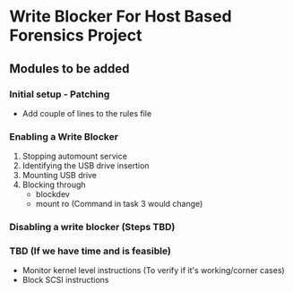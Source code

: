 # Write Blocker For Host Based Forensics Project

## Modules to be added

### Initial setup - Patching
* Add couple of lines to the rules file

### Enabling a Write Blocker
1. Stopping automount service
2. Identifying the USB drive insertion
3. Mounting USB drive
4. Blocking through
	* blockdev
	* mount ro (Command in task 3 would change)

### Disabling a write blocker (Steps TBD)

### TBD (If we have time and is feasible)
* Monitor kernel level instructions (To verify if it's working/corner cases)
* Block SCSI instructions
